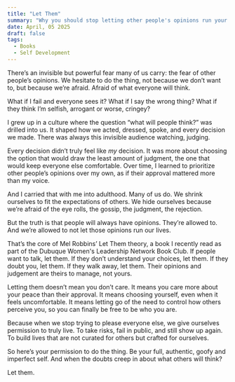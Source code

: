 ```yaml
---
title: "Let Them"
summary: "Why you should stop letting other people's opinions run your life"
date: April, 05 2025
draft: false
tags:
  - Books
  - Self Development
---
```


There’s an invisible but powerful fear many of us carry: the fear of other people’s opinions. We hesitate to do the thing, not because we don’t want to, but because we’re afraid. Afraid of what everyone will think.

What if I fail and everyone sees it?
What if I say the wrong thing?
What if they think I’m selfish, arrogant or worse, cringey?

I grew up in a culture where the question “what will people think?” was drilled into us. It shaped how we acted, dressed, spoke, and every decision we made. There was always this invisible audience watching, judging.

Every decision didn’t truly feel like _my_ decision. It was more about choosing the option that would draw the least amount of judgment, the one that would keep everyone else comfortable. Over time, I learned to prioritize other people’s opinions over my own, as if their approval mattered more than my voice.

And I carried that with me into adulthood. Many of us do. We shrink ourselves to fit the expectations of others. We hide ourselves because we’re afraid of the eye rolls, the gossip, the judgment, the rejection.

But the truth is that people will always have opinions. They’re allowed to. And we’re allowed to not let those opinions run our lives.

That’s the core of Mel Robbins’ Let Them theory, a book I recently read as part of the Dubuque Women's Leadership Network Book Club. If people want to talk, let them. If they don’t understand your choices, let them. If they doubt you, let them. If they walk away, let them. Their opinions and judgement are theirs to manage, not yours.

Letting them doesn’t mean you don’t care. It means you care more about your peace than their approval. It means choosing yourself, even when it feels uncomfortable. It means letting go of the need to control how others perceive you, so you can finally be free to be who you are.

Because when we stop trying to please everyone else, we give ourselves permission to truly live. To take risks, fail in public, and still show up again. To build lives that are not curated for others but crafted for ourselves.

So here’s your permission to do the thing. Be your full, authentic, goofy and imperfect self. And when the doubts creep in about what others will think?

Let them.
